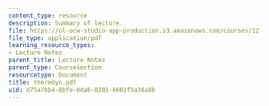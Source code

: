 ```yaml
---
content_type: resource
description: Summary of lecture.
file: https://ol-ocw-studio-app-production.s3.amazonaws.com/courses/12-802-wave-motions-in-the-ocean-and-atmosphere-spring-2004/d75a7bb48bfe0da682856601f5a36a8b_thermdyn.pdf
file_type: application/pdf
learning_resource_types:
- Lecture Notes
parent_title: Lecture Notes
parent_type: CourseSection
resourcetype: Document
title: thermdyn.pdf
uid: d75a7bb4-8bfe-0da6-8285-6601f5a36a8b
---
```

